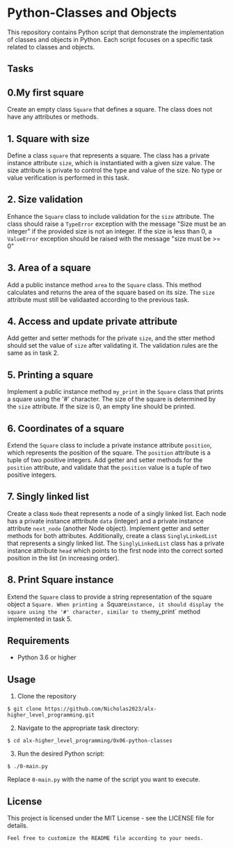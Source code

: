 # Python-Classes and Objects

This repository contains Python script that demonstrate the implementation of classes and objects in Python. Each script focuses on a specific task related to classes and objects.

## Tasks

## 0.My first square

Create an empty class `Square` that defines a square. The class does not have any attributes or methods.

## 1. Square with size

Define a class `square` that represents a square. The class has a private instance attribute `size`, which is instantiated with a given size value. The size attribute is private to control the type and value of the size. No type or value verification is performed in this task.

## 2. Size validation

Enhance the `Square` class to include validation for the `size` attribute. The class should raise a `TypeError` exception with the message "Size must be an integer" if the provided size is not an integer. If the size is less than 0, a `ValueError` exception should be raised with the message "size must be >= 0"

## 3. Area of a square

Add a public instance method `area` to the `Square` class. This method calculates and returns the area of the square based on its size. The `size` attribute must still be validaated according to the previous task.

## 4. Access and update private attribute

Add getter and setter methods for the private `size`, and the stter method should set the value of `size` after validating it. The validation rules are the same as in task 2.

## 5. Printing a square

Implement a public instance method `my_print` in the `Square` class that prints a square using the '#' character. The size of the square is determined by the `size` attribute. If the size is 0, an empty line should be printed.

## 6. Coordinates of a square

Extend the `Square` class to include a private instance attribute `position`, which represents the position of the square. The `position` attribute is a tuple of two positive integers. Add getter and setter methods for the `position` attribute, and validate that the `position` value is a tuple of two positive integers.

## 7. Singly linked list

Create a class `Node` theat represents a node of a singly linked list. Each node has a private instance atttribute `data` (integer) and a private instance attribute `next_node` (another Node object). Implement getter and setter methods for both attributes. Additionally, create a class `SinglyLinkedList` that represents a singly linked list. The `SinglyLinkedList` class has a private instance attribute `head` which points to the first node into the correct sorted position in the list (in increasing order).

## 8. Print Square instance

Extend the `Square` class to provide a string representation of the square object a `Square. When printing a `Square` instance, it should display the square using the '#' character, similar to the `my_print` method implemented in task 5.

## Requirements

* Python 3.6 or higher

## Usage

1. Clone the repository
```
$ git clone https://github.com/Nicholas2023/alx-higher_level_programming.git
```

2. Navigate to the appropriate task directory:
```
$ cd alx-higher_level_programming/0x06-python-classes
```

3. Run the desired Python script:
```
$ ./0-main.py
```

Replace `0-main.py` with the name of the script you want to execute.

## License

This project is licensed under the MIT License - see the LICENSE file for details.

```
Feel free to customize the README file according to your needs.
```
